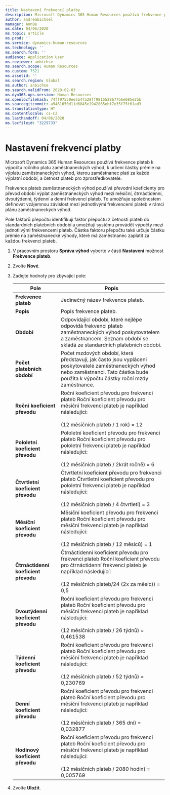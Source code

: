 ```yaml
---
title: Nastavení frekvencí platby
description: Microsoft Dynamics 365 Human Resources používá frekvence plateb k výpočtu ročního platu zaměstnaneckých výhod, k určení částky prémie na výplatu zaměstnaneckých výhod, kterou zaměstnanec platí za každé výplatní období, a četnost plateb pro zprostředkovatele.
author: andreabichsel
manager: AnnBe
ms.date: 04/06/2020
ms.topic: article
ms.prod: ''
ms.service: dynamics-human-resources
ms.technology: ''
ms.search.form: ''
audience: Application User
ms.reviewer: anbichse
ms.search.scope: Human Resources
ms.custom: 7521
ms.assetid: ''
ms.search.region: Global
ms.author: anbichse
ms.search.validFrom: 2020-02-03
ms.dyn365.ops.version: Human Resources
ms.openlocfilehash: 74ff97550ee5b47a28ff9815528677b6e685e25b
ms.sourcegitcommit: a9461650d11d6845e1942865ebf7e35f75f61ad3
ms.translationtype: HT
ms.contentlocale: cs-CZ
ms.lasthandoff: 04/06/2020
ms.locfileid: "3229733"
---
```

# <a name="set-up-payment-frequencies"></a>Nastavení frekvencí platby

Microsoft Dynamics 365 Human Resources používá frekvence plateb k výpočtu ročního platu zaměstnaneckých výhod, k určení částky prémie na výplatu zaměstnaneckých výhod, kterou zaměstnanec platí za každé výplatní období, a četnost plateb pro zprostředkovatele.

Frekvence plateb zaměstnaneckých výhod používá převodní koeficienty pro převod období výplat zaměstnaneckých výhod mezi měsíční, čtrnáctidenní, dvoutýdenní, týdenní a denní frekvencí plateb. To umožňuje společnostem definovat vzájemnou závislost mezi jednotlivými frekvencemi plateb v rámci plánu zaměstnaneckých výhod.

Pole faktorů přepočtu identifikují faktor přepočtu z četnosti plateb do standardních platebních období a umožňují systému provádět výpočty mezi jednotlivými frekvencemi plateb. Částka faktoru přepočtu také určuje částku prémie na zaměstnanecké výhody, které má zaměstnanec zaplatit za každou frekvenci plateb.

1. V pracovním prostoru **Správa výhod** vyberte v části **Nastavení** možnost **Frekvence plateb**.

2. Zvolte **Nové**.

3. Zadejte hodnoty pro zbývající pole:

   | Pole | Popis |
   | --- | --- |
   | **Frekvence plateb** | Jedinečný název frekvence plateb. |
   | **Popis** | Popis frekvence plateb. |
   | **Období** | Odpovídající období, které nejlépe odpovídá frekvenci plateb zaměstnaneckých výhod poskytovatelem a zaměstnancem. Seznam období se skládá ze standardních platebních období. |
   | **Počet platebních období** | Počet mzdových období, která představují, jak často jsou vypláceni poskytovatelé zaměstnaneckých výhod nebo zaměstnanci. Tato částka bude použita k výpočtu částky roční mzdy zaměstnance. |
   | **Roční koeficient převodu** | Roční koeficient převodu pro frekvenci plateb Roční koeficient převodu pro měsíční frekvenci plateb je například následující: </br></br>(12 měsíčních plateb / 1 rok) = 12 |
   | **Pololetní koeficient převodu** | Pololetní koeficient převodu pro frekvenci plateb Roční koeficient převodu pro pololetní frekvenci plateb je například následující: </br></br>(12 měsíčních plateb / 2krát ročně) = 6 |
   | **Čtvrtletní koeficient převodu** | Čtvrtletní koeficient převodu pro frekvenci plateb Čtvrtletní koeficient převodu pro pololetní frekvenci plateb je například následující: </br></br>(12 měsíčních plateb / 4 čtvrtletí) = 3 |
   | **Měsíční koeficient převodu** | Měsíční koeficient převodu pro frekvenci plateb Roční koeficient převodu pro měsíční frekvenci plateb je například následující: </br></br>(12 měsíčních plateb / 12 měsíců) = 1 |
   | **Čtrnáctidenní koeficient převodu** | Čtrnáctidenní koeficient převodu pro frekvenci plateb Roční koeficient převodu pro čtrnáctidenní frekvenci plateb je například následující: </br></br>(12 měsíčních plateb/24 (2x za měsíc)) = 0,5 | 
   | **Dvoutýdenní koeficient převodu** | Roční koeficient převodu pro frekvenci plateb Roční koeficient převodu pro měsíční frekvenci plateb je například následující: </br></br>(12 měsíčních plateb / 26 týdnů) = 0,461538 |
   | **Týdenní koeficient převodu** | Roční koeficient převodu pro frekvenci plateb Roční koeficient převodu pro měsíční frekvenci plateb je například následující: </br></br>(12 měsíčních plateb / 52 týdnů) = 0,230769 |
   | **Denní koeficient převodu** | Roční koeficient převodu pro frekvenci plateb Roční koeficient převodu pro měsíční frekvenci plateb je například následující: </br></br>(12 měsíčních plateb / 365 dní) = 0,032877 |
   | **Hodinový koeficient převodu** | Roční koeficient převodu pro frekvenci plateb Roční koeficient převodu pro měsíční frekvenci plateb je například následující: </br></br>(12 měsíčních plateb / 2080 hodin) = 0,005769

4. Zvolte **Uložit**. 
